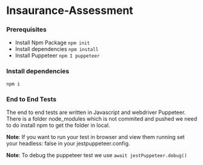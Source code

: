 # Insaurance-Assessment
### Prerequisites

- Install Npm Package `npm init`
- Install dependencies `npm install`
- Install Puppeteer `npm I puppeteer`


### Install dependencies

```
npm i
```

### End to End Tests
The end to end tests are written in Javascript and webdriver Puppeteer. There is a folder node_modules which is not commited and pushed we need to do install npm to get the folder in local.



**Note**: If you want to run your test in browser and view them running set your headless: false in your jestpuppeteer.config.

**Note**: To debug the puppeteer test we use `await jestPuppeteer.debug()`
